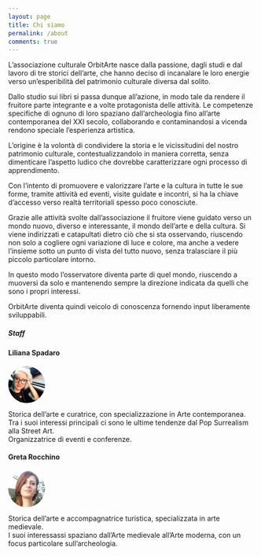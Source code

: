 ```yaml
---
layout: page
title: Chi siamo
permalink: /about
comments: true
---
```


<div class="row justify-content-between">
<div class="col-md-8 pr-5">

<p>L’associazione culturale OrbitArte nasce dalla passione, dagli studi e dal lavoro di tre storici dell’arte, che hanno deciso di incanalare le loro energie verso un’esperibilità del patrimonio culturale diversa dal solito.</p>

<p>Dallo studio sui libri si passa dunque all’azione, in modo tale da rendere il fruitore parte integrante e a volte protagonista delle attività. Le competenze specifiche di ognuno di loro spaziano dall’archeologia fino all’arte contemporanea del XXI secolo, collaborando e contaminandosi a vicenda rendono speciale l’esperienza artistica.</p>

<p>L’origine è la volontà di condividere la storia e le vicissitudini del nostro patrimonio culturale, contestualizzandolo in maniera corretta, senza dimenticare l’aspetto ludico che dovrebbe caratterizzare ogni processo di apprendimento.</p>

<p>Con l’intento di promuovere e valorizzare l’arte e la cultura in tutte le sue forme, tramite attività ed eventi, visite guidate e incontri, si ha la chiave d’accesso verso realtà territoriali spesso poco conosciute.</p>

<p>Grazie alle attività svolte dall’associazione il fruitore viene guidato verso un mondo nuovo, diverso e interessante, il mondo dell’arte e della cultura. Si viene indirizzati e catapultati dietro ciò che si sta osservando, riuscendo non solo a cogliere ogni variazione di luce e colore, ma anche a vedere l’insieme sotto un punto di vista del tutto nuovo, senza tralasciare il più piccolo particolare intorno.</p>

<p>In questo modo l’osservatore diventa parte di quel mondo, riuscendo a muoversi da solo e mantenendo sempre la direzione indicata da quelli che sono i propri interessi.</p>

<p>OrbitArte diventa quindi veicolo di conoscenza fornendo input liberamente sviluppabili.</p>

</div>

<div class="col-md-4">
<style>
img {
  border-radius: 50%;
}
</style>
<div class="sticky-top sticky-top-80">
<h5>Staff</h5>

<h4>Liliana Spadaro</h4>
<img src="assets/images/liliana.png" width="75" height="75" align="center">
<p>Storica dell’arte e curatrice, con specializzazione in Arte contemporanea.
<br>
Tra i suoi interessi principali ci sono le ultime tendenze dal Pop Surrealism alla Street Art.
<br>
Organizzatrice di eventi e conferenze.

<h4>Greta Rocchino</h4>
<img src="assets/images/greta.png" width="75" height="75" align="center">
<p>Storica dell’arte e accompagnatrice turistica, specializzata in arte medievale.
<br>
I suoi interessassi spaziano dall’Arte medievale all’Arte moderna, con un focus particolare sull’archeologia.</p>

